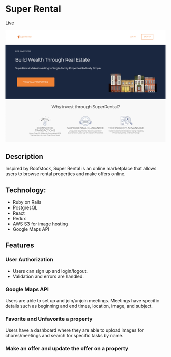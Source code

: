 # Super Rental

[Live](http://superental.herokuapp.com/#/)

![Project-pic](/app/assets/images/project_pic.png)

## Description
Inspired by Roofstock, Super Rental is an online marketplace that allows users to browse rental properties and make offers online.

## Technology:
* Ruby on Rails
* PostgresQL
* React
* Redux
* AWS S3 for image hosting
* Google Maps API


## Features
### User Authorization
* Users can sign up and login/logout.
* Validation and errors are handled.


### Google Maps API
Users are able to set up and join/unjoin meetings. Meetings have specific details such as beginning and end times, location, image, and subject.

### Favorite and Unfavorite a property
Users have a dashboard where they are able to upload images for chores/meetings and search for specific tasks by name.

### Make an offer and update the offer on a property

